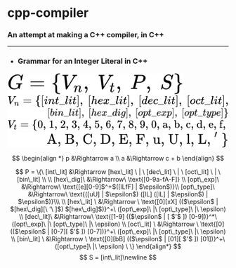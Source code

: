 # cpp-compiler

### An attempt at making a C++ compiler, in C++

----------

- ### Grammar for an Integer Literal in C++ 
<!-- $
\LARGE G = \{V_n,\ V_t,\ P,\ S\}
$ --> <img style="transform: translateY(0.1em); background: white;" src="svg/YETNfGwM43.svg">
<!-- $\LARGE
V_n = \{[int\_lit],\ [hex\_lit],\ [dec\_lit],\ [oct\_lit], 
$ --> <img style="transform: translateY(0.1em); background: white;" src="svg/sb2Tyxa8Ik.svg">
<!-- $
\LARGE\qquad\quad\quad [bin\_lit],\ [hex\_dig],\ [opt\_exp],\ [opt\_type]\}
$ --> <img style="transform: translateY(0.1em); background: white;" src="svg/xMte9iq8cc.svg">
<!-- $\LARGE
V_t = \{\text{0, 1, 2, 3, 4, 5, 6, 7, 8, 9, 0, a, b, c, d, e, f, }
$ --> <img style="transform: translateY(0.1em); background: white;" src="svg/Dig882Wrkb.svg">
<!-- $\LARGE
\qquad\ \ \ \text{A, B, C, D, E, F, u, U, l, L, }'\ \} 
$ --> <img style="transform: translateY(0.1em); background: white;" src="svg/8h7L06LYz2.svg">

$$
\begin{align *}
p &\Rightarrow a \\
a &\Rightarrow c + b
\end{align}
$$

$$
P = \{\ [int\_lit] &\Rightarrow [hex\_lit] \ | \ 
[dec\_lit] \ | \  [oct\_lit] \ | \ [bin\_lit] \\ \\
[hex\_dig]\ &\Rightarrow\ \text{[0-9a-fA-F]} \\
[opt\_exp]\ &\Rightarrow\ \text{[e][0-9]$^+$([lLfF] | $\epsilon$)}\\
[opt\_type]\ &\Rightarrow\ \text{([uU] | $\epsilon$) ([lL] ([lL] | $\epsilon$) | $\epsilon$)}\\\ \\
[hex\_lit] \ &\Rightarrow \ \text{[0][xX] (($\epsilon$ | $[hex\_dig][\ '\ ]$) $[hex\_dig]$)}^+\ ([opt\_exp]\ |\ [opt\_type]\ |\ \epsilon) \\
[dec\_lit]\ &\Rightarrow\ \text{[1-9] (($\epsilon$ | [ $'$ ]) [0-9])}^*\ ([opt\_exp]\ |\ [opt\_type]\ |\ \epsilon) \\
[oct\_lit] \ &\Rightarrow \ \text{[0] (($\epsilon$ | [0-7][ $'$ ]) [0-7])}^+\ ([opt\_exp]\ |\ [opt\_type]\ |\ \epsilon) \\
[bin\_lit] \ &\Rightarrow \ \text{[0][bB] (($\epsilon$ | [01][ $'$ ]) [01])}^+\ ([opt\_type]\ |\ \epsilon) \ \}
\end{align*}
$$
$$
S = [int\_lit]\newline
$$

